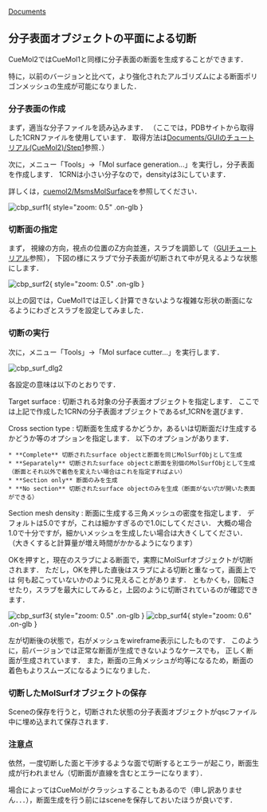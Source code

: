 [Documents](../../Documents)

## 分子表面オブジェクトの平面による切断
CueMol2ではCueMol1と同様に分子表面の断面を生成することができます．

特に，以前のバージョンと比べて，より強化されたアルゴリズムによる断面ポリゴンメッシュの生成が可能になりました．


### 分子表面の作成
まず，適当な分子ファイルを読み込みます．
（ここでは，PDBサイトから取得した1CRNファイルを使用しています．
取得方法は[Documents/GUIのチュートリアル(CueMol2)/Step1](../../Documents/GUIのチュートリアル(CueMol2)/Step1)参照．）

次に，メニュー「Tools」→「Mol surface generation...」を実行し，分子表面を作成します．
1CRNは小さい分子なので，densityは3にしています．

詳しくは，[cuemol2/MsmsMolSurface](../../cuemol2/MsmsMolSurface)を参照してください．


![cbp_surf1](../../assets/images/cuemol2/MolSurfCut/cbp_surf1.jpg){ style="zoom: 0.5" .on-glb }


### 切断面の指定
まず，
視線の方向，視点の位置のZ方向並進，スラブを調節して（[GUIチュートリアル](../../Documents/GUIのチュートリアル(CueMol2)/Step2)参照），
下図の様にスラブで分子表面が切断されて中が見えるような状態にします．


![cbp_surf2](../../assets/images/cuemol2/MolSurfCut/cbp_surf2.jpg){ style="zoom: 0.5" .on-glb }


以上の図では，CueMol1では正しく計算できないような複雑な形状の断面になるようにわざとスラブを設定してみました．

### 切断の実行
次に，メニュー「Tools」→「Mol surface cutter...」を実行します．


![cbp_surf_dlg2](../../assets/images/cuemol2/MolSurfCut/cbp_surf_dlg2.png)


各設定の意味は以下のとおりです．


Target surface
:   切断される対象の分子表面オブジェクトを指定します．
ここでは上記で作成した1CRNの分子表面オブジェクトであるsf_1CRNを選びます．


Cross section type
:   切断面を生成するかどうか，あるいは切断面だけ生成するかどうか等のオプションを指定します．
以下のオプションがあります．

    * **Complete** 切断されたsurface objectと断面を同じMolSurfObjとして生成
    * **Separately** 切断されたsurface objectと断面を別個のMolSurfObjとして生成（断面とそれ以外で着色を変えたい場合はこれを指定すればよい）
    * **Section only** 断面のみを生成
    * **No section** 切断されたsurface objectのみを生成（断面がない穴が開いた表面ができる）


Section mesh density
:   断面に生成する三角メッシュの密度を指定します．
デフォルトは5.0ですが，これは細かすぎるので1.0にしてください．
大概の場合1.0で十分ですが，細かいメッシュを生成したい場合は大きくしてください．
（大きくすると計算量が増え時間がかかるようになります）

OKを押すと，現在のスラブによる断面で，実際にMolSurfオブジェクトが切断されます．
ただし，OKを押した直後はスラブによる切断と重なって，画面上では
何も起こっていないかのように見えることがあります．
ともかくも，回転させたり，スラブを最大にしてみると，上図のように切断されているのが確認できます．

![cbp_surf3](../../assets/images/cuemol2/MolSurfCut/cbp_surf3.jpg){ style="zoom: 0.5" .on-glb }
![cbp_surf4](../../assets/images/cuemol2/MolSurfCut/cbp_surf4.jpg){ style="zoom: 0.6" .on-glb }

左が切断後の状態で，右がメッシュをwireframe表示にしたものです．
このように，前バージョンでは正常な断面が生成できないようなケースでも，
正しく断面が生成されています．
また，断面の三角メッシュが均等になるため，断面の着色もよりスムーズになるようになりました．

### 切断したMolSurfオブジェクトの保存
Sceneの保存を行うと，切断された状態の分子表面オブジェクトがqscファイル中に埋め込まれて保存されます．


### 注意点
依然，一度切断した面と干渉するような面で切断するとエラーが起こり，断面生成が行われません（切断面が直線を含むとエラーになります）．

場合によってはCueMolがクラッシュすることもあるので（申し訳ありません．．．），断面生成を行う前にはsceneを保存しておいたほうが良いです．